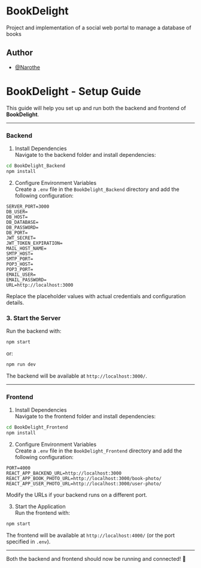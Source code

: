 
# BookDelight

Project and implementation of a social web portal to manage a database of books


## Author

- [@Narothe](https://github.com/Narothe)

# BookDelight - Setup Guide  

This guide will help you set up and run both the backend and frontend of **BookDelight**.

---

### Backend  

1. Install Dependencies  
Navigate to the backend folder and install dependencies:  
```bash
cd BookDelight_Backend
npm install
```

2. Configure Environment Variables  
Create a `.env` file in the `BookDelight_Backend` directory and add the following configuration:  

```
SERVER_PORT=3000
DB_USER=
DB_HOST=
DB_DATABASE=
DB_PASSWORD=
DB_PORT=
JWT_SECRET=
JWT_TOKEN_EXPIRATION=
MAIL_HOST_NAME=
SMTP_HOST=
SMTP_PORT=
POP3_HOST=
POP3_PORT=
EMAIL_USER=
EMAIL_PASSWORD=
URL=http://localhost:3000
```

Replace the placeholder values with actual credentials and configuration details.

### 3. Start the Server  
Run the backend with:  
```bash
npm start
```
or:
```bash
npm run dev
```

The backend will be available at `http://localhost:3000/`.

---

### Frontend  

1. Install Dependencies  
Navigate to the frontend folder and install dependencies:  
```bash
cd BookDelight_Frontend
npm install
```

2. Configure Environment Variables  
Create a `.env` file in the `BookDelight_Frontend` directory and add the following configuration:  

```
PORT=4000
REACT_APP_BACKEND_URL=http://localhost:3000
REACT_APP_BOOK_PHOTO_URL=http://localhost:3000/book-photo/
REACT_APP_USER_PHOTO_URL=http://localhost:3000/user-photo/
```

Modify the URLs if your backend runs on a different port.

3. Start the Application  
Run the frontend with:  
```bash
npm start
```
The frontend will be available at `http://localhost:4000/` (or the port specified in `.env`).

---

Both the backend and frontend should now be running and connected! 🚀
